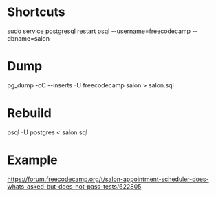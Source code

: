 # Shortcuts
sudo service postgresql restart
psql --username=freecodecamp --dbname=salon

# Dump
pg_dump -cC --inserts -U freecodecamp salon > salon.sql

# Rebuild
psql -U postgres < salon.sql

# Example
https://forum.freecodecamp.org/t/salon-appointment-scheduler-does-whats-asked-but-does-not-pass-tests/622805